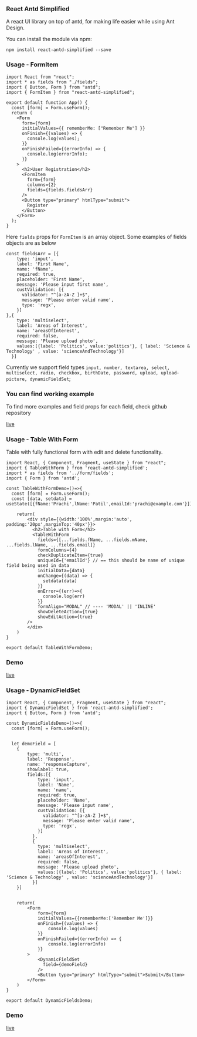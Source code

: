### React Antd Simplified

A react UI library on top of antd, for making life easier while using Ant Design.


You can install the module via npm:

 `npm install react-antd-simplified --save`


### Usage - FormItem

```
import React from "react";
import * as fields from "./fields";
import { Button, Form } from "antd";
import { FormItem } from "react-antd-simplified";

export default function App() {
  const [form] = Form.useForm();
  return (
    <Form
      form={form}
      initialValues={{ rememberMe: ["Remember Me"] }}
      onFinish={(values) => {
        console.log(values);
      }}
      onFinishFailed={(errorInfo) => {
        console.log(errorInfo);
      }}
    >
      <h2>User Registration</h2>
      <FormItem 
        form={form} 
        columns={2} 
        fields={fields.fieldsArr} 
      />
      <Button type="primary" htmlType="submit">
        Register
      </Button>
    </Form>
  );
}
```
Here ```fields``` props for ```FormItem``` is an array object. 
Some examples of fields objects are as below

```
const fieldsArr = [{
    type: 'input',
    label: 'First Name',
    name: 'fName',
    required: true,
    placeholder: 'First Name',
    message: 'Please input first name',
    custValidation: [{
      validator: "^[a-zA-Z ]+$",
      message: 'Please enter valid name',
      type: 'regx',
    }]
},{
    type: 'multiselect',
    label: 'Areas of Interest',
    name: 'areasOfInterest',
    required: false,
    message: 'Please upload photo',
    values:[{label: 'Politics', value:'politics'}, { label: 'Science & Technology' , value: 'scienceAndTechnology'}]
  }]

```

Currently we support field types ``` input, number, textarea, select, multiselect, radio, checkbox, birthDate, password, upload, upload-picture, dynamicFieldSet ```; 

### You can find working example
To find more examples and field props for each field, check github repository

[live](https://codesandbox.io/s/infallible-lake-b797g?file=/src/styles.css)


### Usage - Table With Form

Table with fully functional form with edit and delete functionality.

```
import React, { Component, Fragment, useState } from "react";
import { TableWithForm } from 'react-antd-simplified';
import * as fields from '../form/fields';
import { Form } from 'antd';

const TableWithFormDemo=()=>{
  const [form] = Form.useForm();
  const [data, setdata] = useState([{fName:'Prachi',lName:'Patil',emailId:'prachi@example.com'}]);

    return(
        <div style={{width:'100%',margin:'auto', padding:'20px',marginTop:'40px'}}>
          <h2>Table with Form</h2>
          <TableWithForm
            fields={[...fields.fName, ...fields.mName, ...fields.lName, ...fields.email]}
            formColumns={4}
            checkDuplicateItem={true}
            uniqueId={'emailId'} // == this should be name of unique field being used in data 
            initialData={data}
            onChange={(data) => {
              setdata(data)
            }}
            onError={(err)=>{
              console.log(err)
            }}
            formAlign="MODAL" // ---- 'MODAL' || 'INLINE'
            showDeleteAction={true}
            showEditAction={true}
        />
        </div>
    )
}

export default TableWithFormDemo;
```
### Demo
[live](https://codesandbox.io/s/infallible-lake-b797g?file=/src/styles.css)


### Usage - DynamicFieldSet 

```
import React, { Component, Fragment, useState } from "react";
import { DynamicFieldSet } from 'react-antd-simplified';
import { Button, Form } from 'antd';

const DynamicFieldsDemo=()=>{
  const [form] = Form.useForm();


  let demoField = [
    {
        type: 'multi',
        label: 'Response',
        name: 'responseCapture',
        showlabel: true,
        fields:[{
            type: 'input',
            label: 'Name',
            name: 'name',
            required: true,
            placeholder: 'Name',
            message: 'Please input name',
            custValidation: [{
              validator: "^[a-zA-Z ]+$",
              message: 'Please enter valid name',
              type: 'regx',
            }]
          },
          {
            type: 'multiselect',
            label: 'Areas of Interest',
            name: 'areasOfInterest',
            required: false,
            message: 'Please upload photo',
            values:[{label: 'Politics', value:'politics'}, { label: 'Science & Technology' , value: 'scienceAndTechnology'}]
          }]
    }]


    return(
        <Form
            form={form}
            initialValues={{rememberMe:['Remember Me']}}
            onFinish={(values) => {
                console.log(values)
            }}
            onFinishFailed={(errorInfo) => {
                console.log(errorInfo)
            }}
        >
            <DynamicFieldSet
              field={demoField}
            />
            <Button type="primary" htmlType="submit">Submit</Button>
        </Form>
    )
}

export default DynamicFieldsDemo;
```

### Demo
[live](https://codesandbox.io/s/infallible-lake-b797g?file=/src/styles.css)






